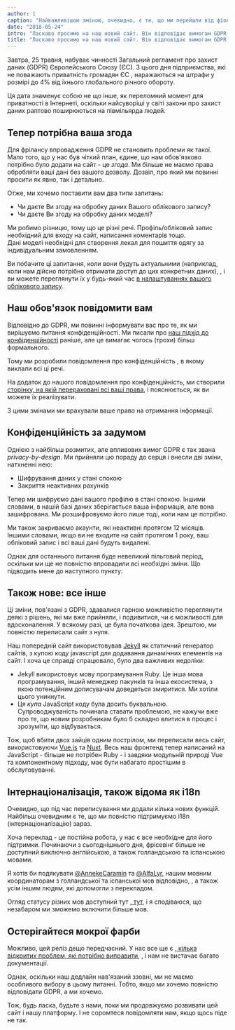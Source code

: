 ```yaml
---
author: 1
caption: "Найважливішою зміною, очевидно, є те, що ми перейшли від фіолетового до чорного як нашого фірмового кольору"
date: "2018-05-24"
intro: "Ласкаво просимо на наш новий сайт. Він відповідає вимогам GDPR, розмовляє 3 мовами і пахне мокрою фарбою"
title: "Ласкаво просимо на наш новий сайт. Він відповідає вимогам GDPR, розмовляє 3 мовами і пахне мокрою фарбою"
---
```



Завтра, 25 травня, набуває чинності Загальний регламент про захист даних (GDPR) Європейського Союзу (ЄС). З цього дня підприємства, які не поважають приватність громадян ЄС , наражаються на штрафи у розмірі до 4% від їхнього глобального річного обороту.

Ця дата знаменує собою не що інше, як переломний момент для приватності в Інтернеті, оскільки найсуворіші у світі закони про захист даних раптово поширюються на півмільярда людей.

## Тепер потрібна ваша згода

Для фрілансу впровадження GDPR не становить проблеми як такої. Мало того, що у нас був чіткий план, єдине, що нам обов'язково потрібно було додати на сайт - це *згода*. Ми більше не маємо права обробляти ваші дані без вашого дозволу. Дозвіл, про який ми повинні просити як явно, так і детально.

Отже, ми хочемо поставити вам два типи запитань:

 - Чи даєте Ви згоду на обробку даних Вашого облікового запису?
 - Чи даєте Ви згоду на обробку даних моделі?

Ми робимо різницю, тому що це різні речі. Профіль/обліковий запис необхідний для входу на сайт, написання коментарів тощо.  
Дані моделі необхідні для створення лекал для пошиття одягу за індивідуальним замовленням.

Ви побачите ці запитання, коли вони будуть актуальними (наприклад, коли нам дійсно потрібно отримати доступ до цих конкретних даних), , і ви можете переглянути їх у будь-який час [в налаштуваннях вашого облікового запису](/account).

## Наш обов'язок повідомити вам

Відповідно до GDPR, ми повинні інформувати вас про те, як ми вирішуємо питання конфіденційності. Ми писали про [наш підхід до конфіденційності](/blog/privacy-choices) раніше, але це вимагає чогось (трохи) більш формального.

Тому ми розробили повідомлення про конфіденційність [](/privacy) , в якому виклали всі ці речі.

На додаток до нашого повідомлення про конфіденційність, ми створили [сторінку, на якій перераховані всі ваші права](/rights), і пояснюється, як ви можете їх реалізувати.

З цими змінами ми врахували ваше право на отримання інформації.

## Конфіденційність за задумом

Однією з найбільш розмитих, але впливових вимог GDPR є так звана *privacy-by-design*. Ми прийняли цю пораду до серця і внесли дві зміни, натхненні нею:

 - Шифрування даних у стані спокою
 - Закриття неактивних рахунків

Тепер ми шифруємо дані вашого профілю в стані спокою. Іншими словами, в нашій базі даних зберігається ваша інформація, але вона зашифрована. Ми розшифровуємо його лише тоді, коли нам це потрібно.

Ми також закриваємо акаунти, які неактивні протягом 12 місяців. Іншими словами, якщо ви не входите на сайт протягом 1 року, ваш обліковий запис і всі ваші дані будуть видалені.

Однак для останнього питання буде невеликий пільговий період, оскільки ми ще не повністю впровадили всі необхідні зміни. Що підводить мене до наступного пункту:

## Також нове: все інше

Ці зміни, пов'язані з GDPR, здавалися гарною можливістю переглянути деякі з рішень, які ми вже прийняли, і подивитися, чи є можливості для вдосконалення. У всякому разі, це була початкова ідея. Зрештою, ми повністю переписали сайт з нуля.

Наш попередній сайт використовував [Jekyll](https://jekyllrb.com/) як статичний генератор сайтів, з купою коду javascript для додавання динамічних елементів на сайт. І хоча це справді спрацювало, було два важливих недоліки:

 - Jekyll використовує мову програмування Ruby. Це інша мова програмування, інший менеджер пакунків та інша екосистема, з якою потенційним дописувачам доведеться змиритися. Ми хотіли цього уникнути.
 - Ця *купа* JavaScript коду була досить буквальною. Супроводжуваність починала ставати проблемою, не кажучи вже про те, що новим розробникам було б складно влитися в процес і зрозуміти, що відбувається.

Тож, щоб вбити двох зайців одним пострілом, ми переписали весь сайт, використовуючи [Vue.js](https://vuejs.org/) та [Nuxt](https://nuxtjs.org/). Весь наш фронтенд тепер написаний на JavaScript - більше не потрібен Ruby - і завдяки модульній природі Vue та компонентному підходу, має бути набагато простішим в обслуговуванні.

## Інтернаціоналізація, також відома як i18n

Очевидно, що під час переписування ми додали кілька нових функцій. Найбільш очевидним є те, що ми повністю підтримуємо i18n (інтернаціоналізацію) зараз.

Хоча переклад - це постійна робота, у нас є все необхідне для його підтримки. Починаючи з сьогоднішнього дня, фрісевінг більше не доступний виключно англійською, а також голландською та іспанською мовами.

Я хотів би подякувати [@AnnekeCaramin](/users/annekecaramin) та [@AlfaLyr](/users/alfalyr), нашим мовним координаторам з голландської та іспанської мов відповідно, , а також усім іншим людям, які допомогли з перекладом.

Огляд статусу різних мов доступний тут [, тут](/i18n), і я сподіваюся, що незабаром ми зможемо включити більше мов.

## Остерігайтеся мокрої фарби

Можливо, цей реліз дещо передчасний. У нас все ще є [, кілька відкритих проблем, які потрібно виправити](https://github.com/freesewing/site/issues), , і нам не вистачає багато документації.

Однак, оскільки наш дедлайн нав'язаний ззовні, ми не маємо особливого вибору в цьому питанні. Тобто, якщо ми хочемо повністю відповідати GDPR, а ми хочемо.

Тож, будь ласка, будьте з нами, поки ми продовжуємо розвивати цей сайт і нашу платформу. І не соромтеся повідомляти нам, якщо щось піде не так.

